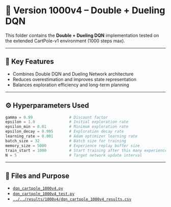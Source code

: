 # 🧠 Version 1000v4 – Double + Dueling DQN

This folder contains the **Double + Dueling DQN** implementation tested on the extended CartPole-v1 environment (1000 steps max).

---

## 📌 Key Features

- Combines Double DQN and Dueling Network architecture
- Reduces overestimation and improves state representation
- Balances exploration efficiency and long-term planning

---

## ⚙️ Hyperparameters Used
```python
gamma = 0.99                # Discount factor  
epsilon = 1.0               # Initial exploration rate  
epsilon_min = 0.01          # Minimum exploration rate  
epsilon_decay = 0.995       # Exploration decay rate  
learning_rate = 0.001       # Adam optimizer learning rate  
batch_size = 32             # Batch size for training  
memory_size = 5000          # Experience replay buffer size  
train_start = 1000          # Start training after this many experiences  
N = 5                       # Target network update interval  
```
---

## 📁 Files and Purpose

- [`dqn_cartpole_1000v4.py`](./dqn_cartpole_1000v4.py)  
- [`dqn_cartpole_1000v4_test.py`](./dqn_cartpole_1000v4_test.py)  
- [`../../results/1000v4/dqn_cartpole_1000v4_results.csv`](../../results/1000v4/dqn_cartpole_1000v4_results.csv)

